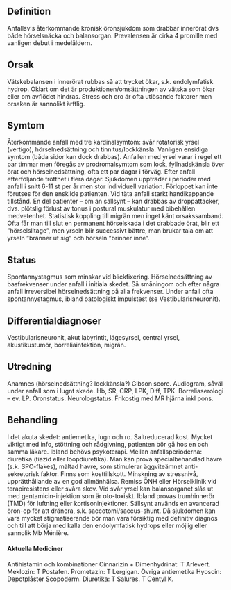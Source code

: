 ## Definition

Anfallsvis återkommande kronisk öronsjukdom som drabbar innerörat dvs både hörselsnäcka och balansorgan. Prevalensen är cirka 4 promille med vanligen debut i medelåldern.

## Orsak

Vätskebalansen i innerörat rubbas så att trycket ökar, s.k. endolymfatisk hydrop. Oklart om det är produktionen/omsättningen av vätska som ökar eller om avflödet hindras. Stress och oro är ofta utlösande faktorer men orsaken är sannolikt ärftlig.

## Symtom

Återkommande anfall med tre kardinalsymtom: svår rotatorisk yrsel (vertigo), hörselnedsättning och tinnitus/lockkänsla. Vanligen ensidiga symtom (båda sidor kan dock drabbas). Anfallen med yrsel varar i regel ett par timmar men föregås av prodromalsymtom som lock, fyllnadskänsla över örat och hörselnedsättning, ofta ett par dagar i förväg. Efter anfall efterföljande trötthet i flera dagar. Sjukdomen uppträder i perioder med anfall i snitt 6-11 st per år men stor individuell variation. Förloppet kan inte förutses för den enskilde patienten. Vid täta anfall starkt handikappande tillstånd. En del patienter – om än sällsynt – kan drabbas av droppattacker, dvs. plötslig förlust av tonus i postural muskulatur med bibehållen medvetenhet. Statistisk koppling till migrän men inget känt orsakssamband. Ofta får man till slut en permanent hörselskada i det drabbade örat, blir ett ”hörselslitage”, men yrseln blir successivt bättre, man brukar tala om att yrseln ”bränner ut sig” och hörseln ”brinner inne”.

## Status

Spontannystagmus som minskar vid blickfixering. Hörselnedsättning av basfrekvenser under anfall i initiala skedet. Så småningom och efter några anfall irreversibel hörselnedsättning på alla frekvenser. Under anfall ofta spontannystagmus, ibland patologiskt impulstest (se Vestibularisneuronit).

## Differentialdiagnoser

Vestibularisneuronit, akut labyrintit, lägesyrsel, central yrsel, akustikustumör, borreliainfektion, migrän.

## Utredning

Anamnes (hörselnedsättning? lockkänsla?) Gibson score. Audiogram, såväl under anfall som i lugnt skede. Hb, SR, CRP, LPK, Diff, TPK. Borreliaserologi – ev. LP.
Öronstatus. Neurologstatus. Frikostig med MR hjärna inkl pons.

## Behandling

I det akuta skedet: antiemetika, lugn och ro. Saltreducerad kost. Mycket viktigt med info, stöttning och rådgivning, patienten bör gå hos en och samma läkare. Ibland behövs psykoterapi.
Mellan anfallsperioderna: diuretika (tiazid eller loopdiuretika). Man kan prova specialbehandlad havre (s.k. SPC-flakes), mältad havre, som stimulerar äggviteämnet anti-sekretorisk faktor. Finns som kosttillskott. Minskning av stressnivå, upprätthållande av en god allmänhälsa.
Remiss ÖNH eller Hörselklinik vid terapiresistens eller svåra skov. Vid svår yrsel kan balansorganet slås ut med gentamicin-injektion som är oto-toxiskt. Ibland provas trumhinnerör (TMD) för luftning eller kortisoninjektioner. Sällsynt används en avancerad öron-op för att dränera, s.k. saccotomi/saccus-shunt.
Då sjukdomen kan vara mycket stigmatiserande bör man vara försiktig med definitiv diagnos och till att börja med kalla den endolymfatisk hydrops eller möjlig eller sannolik Mb Ménière.

#### Aktuella Mediciner

Antihistamin och kombinationer
Cinnarizin + Dimenhydrinat: T Arlevert.
Meklozin: T Postafen.
Prometazin: T Lergigan.
Övriga antiemetika
Hyoscin: Depotplåster Scopoderm.
Diuretika: T Salures. T Centyl K.

